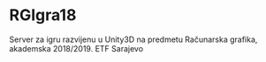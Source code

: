 # RGIgra18
Server za igru razvijenu u Unity3D na predmetu Računarska grafika, akademska 2018/2019. ETF Sarajevo
